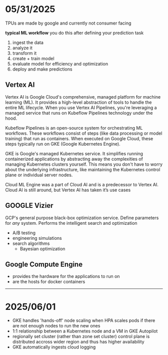 # 05/31/2025
TPUs are made by google and currently not consumer facing

**typical ML workflow**
you do this after defining your prediction task
1. ingest the data
2. analyze it
3. transform it
4. create + train model
6. evaluate model for efficiency and optimization
7. deploy and make predictions

## Vertex AI
Vertex AI is Google Cloud's comprehensive, managed platform for machine learning (ML). It provides a high-level abstraction of tools to handle the entire ML lifecycle. When you use Vertex AI Pipelines, you're leveraging a managed service that runs on Kubeflow Pipelines technology under the hood.

Kubeflow Pipelines is an open-source system for orchestrating ML workflows. These workflows consist of steps (like data processing or model training) that run as containers. When executed on Google Cloud, these steps typically run on GKE (Google Kubernetes Engine).

GKE is Google's managed Kubernetes service. It simplifies running containerized applications by abstracting away the complexities of managing Kubernetes clusters yourself. This means you don't have to worry about the underlying infrastructure, like maintaining the Kubernetes control plane or individual server nodes.

Cloud ML Engine was a part of Cloud AI and is a predecessor to Vertex AI. Cloud AI is still around, but Vertex AI has taken it’s use cases

## GOOGLE Vizier

GCP's general purpose black-box optimization service. Define parameters for *any* system. Performs the intelligent search and optimization
- A/B testing
- engineering simulations
- search algorithms
    - Bayesian optimization

## Google Compute Engine
- provides the hardware for the applications to run on
- are the hosts for docker containers

---
# 2025/06/01
- GKE handles 'hands-off' node scaling when HPA scales pods if there are not enough nodes to run the new ones
- 1:1 relationship between a Kubernetes node and a VM in GKE Autopilot
- regionally set cluster (rather than zone set cluster) control plane is distributed accross wider region and thus has higher availability
- GKE automatically ingests cloud logging